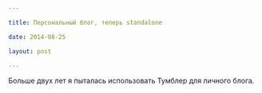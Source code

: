 ```yaml
---

title: Персональный блог, теперь standalone

date: 2014-08-25

layout: post

---
```

Больше двух лет я пыталась использовать Тумблер для личного блога.

<excerpt/>


